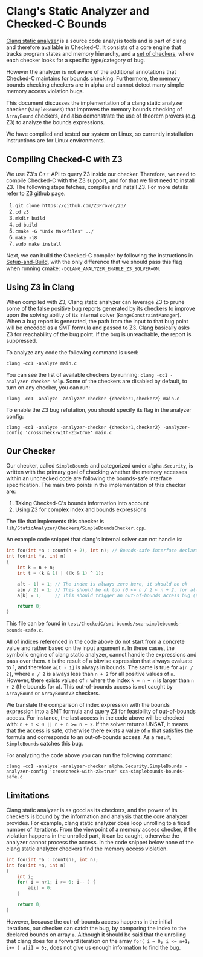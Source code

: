 # Clang's Static Analyzer and Checked-C Bounds

[Clang static analyzer](https://clang-analyzer.llvm.org/) is a source code analysis tools and is part of clang and therefore available in Checked-C. It consists of a core engine that tracks program states and memory hierarchy, and a [set of checkers](https://clang-analyzer.llvm.org/available_checks.html), where each checker looks for a specific type/category of bug.

However the analyzer is not aware of the additional annotations that Checked-C maintains for bounds checking. Furthermore, the memory bounds checking checkers are in alpha and cannot detect many simple memory access violation bugs.

This document discusses the implementation of a clang static analyzer checker (`SimpleBounds`) that improves the memory bounds checking of `ArrayBound` checkers, and also demonstrate the use of theorem provers (e.g. Z3) to analyze the bounds expressions.

We have compiled and tested our system on Linux, so currently installation instructions are for Linux environments.

## Compiling Checked-C with Z3

We use Z3's C++ API to query Z3 inside our checker. Therefore, we need to compile Checked-C with the Z3 support, and for that we first need to install Z3. The following steps fetches, compiles and install Z3. For more details refer to [Z3](https://github.com/Z3Prover/z3/) github page.

1. `git clone https://github.com/Z3Prover/z3/`
2. `cd z3`
3. `mkdir build`
4. `cd build`
5. `cmake -G "Unix Makefiles" ../`
6. `make -j8`
7. `sudo make install`

Next, we can build the Checked-C compiler by following the instructions in [Setup-and-Build](Setup-and-Build.md), with the only difference that we should pass this flag when running cmake: `-DCLANG_ANALYZER_ENABLE_Z3_SOLVER=ON`.


## Using Z3 in Clang

When compiled with Z3, Clang static analyzer can leverage Z3 to prune some of the false positive bug reports generated by its checkers to improve upon the solving ability of its internal solver (`RangeConstraintManager`). When a bug report is generated, the path from the input to that bug point will be encoded as a SMT formula and passed to Z3. Clang basically asks Z3 for reachability of the bug point. If the bug is unreachable, the report is suppressed.

To analyze any code the following command is used:
```
clang -cc1 -analyze main.c
```

You can see the list of available checkers by running: `clang -cc1 -analyzer-checker-help`.
Some of the checkers are disabled by default, to turn on any checker, you can run:
```
clang -cc1 -analyze -analyzer-checker {checker1,checker2} main.c
```

To enable the Z3 bug refutation, you should specify its flag in the analyzer config:
```
clang -cc1 -analyze -analyzer-checker {checker1,checker2} -analyzer-config 'crosscheck-with-z3=true' main.c
```

## Our Checker

Our checker, called `SimpleBounds` and categorized under `alpha.Security`, is written with the primary goal of checking whether the memory accesses within an unchecked code are following the bounds-safe interface specification. The main two points in the implementation of this checker are:

1. Taking Checked-C's bounds information into account
2. Using Z3 for complex index and bounds expressions

The file that implements this checker is `lib/StaticAnalyzer/Checkers/SimpleBoundsChecker.cpp`.

An example code snippet that clang's internal solver can not handle is:
```c
int foo(int *a : count(n + 2), int n); // Bounds-safe interface declaration
int foo(int *a, int n)
{
    int k = n + n;
    int t = (k & 1) | ((k & 1) ^ 1);

    a[t - 1] = 1; // The index is always zero here, it should be ok
    a[n / 2] = 1; // This should be ok too (0 <= n / 2 < n + 2, for all n >= 0)
    a[k] = 1;     // This should trigger an out-of-bounds access bug (n + n > n + 2)

    return 0;
}
```
This file can be found in `test/CheckedC/smt-bounds/sca-simplebounds-bounds-safe.c`.

All of indices referenced in the code above do not start from a concrete value and rather based on the input argument `n`. In these cases, the symbolic engine of clang static analyzer, cannot handle the expressions and pass over them. `t` is the result of a bitwise expression that always evaluate to 1, and therefore `a[t - 1]` is always in bounds. The same is true for `a[n / 2]`, where `n / 2` is always less than `n + 2` for all positive values of `n`. However, there exists values of `n` where the index `k = n + n` is larger than `n + 2` (the bounds for `a`). This out-of-bounds access is not caught by `ArrayBound` or `ArrayBoundV2` checkers.

We translate the comparison of index expression with the bounds expression into a SMT formula and query Z3 for feasibility of out-of-bounds access. For instance, the last access in the code above will be checked with: `n + n < 0 || n + n >= n + 2`. If the solver returns UNSAT, it means that the access is safe, otherwise there exists a value of `n` that satisfies the formula and corresponds to an out-of-bounds access.
As a result, `SimpleBounds` catches this bug.

For analyzing the code above you can run the following command:
```
clang -cc1 -analyze -analyzer-checker alpha.Security.SimpleBounds -analyzer-config 'crosscheck-with-z3=true' sca-simplebounds-bounds-safe.c
```

## Limitations

Clang static analyzer is as good as its checkers, and the power of its checkers is bound by the information and analysis that the core analyzer provides. For example, clang static analyzer does loop unrolling to a fixed number of iterations. From the viewpoint of a memory access checker, if the violation happens in the unrolled part, it can be caught, otherwise the analyzer cannot process the access. In the code snippet below none of the clang static analyzer checkers find the memory access violation.
```c
int foo(int *a : count(n), int n);
int foo(int *a, int n)
{
    int i;
    for( i = n+1; i >= 0; i-- ) {
        a[i] = 0;
    }

    return 0;
}
```

However, because the out-of-bounds access happens in the initial iterations, our checker can catch the bug, by comparing the index to the declared bounds on array `a`. Although it should be said that the unrolling that clang does for a forward iteration on the array `for( i = 0; i <= n+1; i++ ) a[i] = 0;`, does not give us enough information to find the bug.